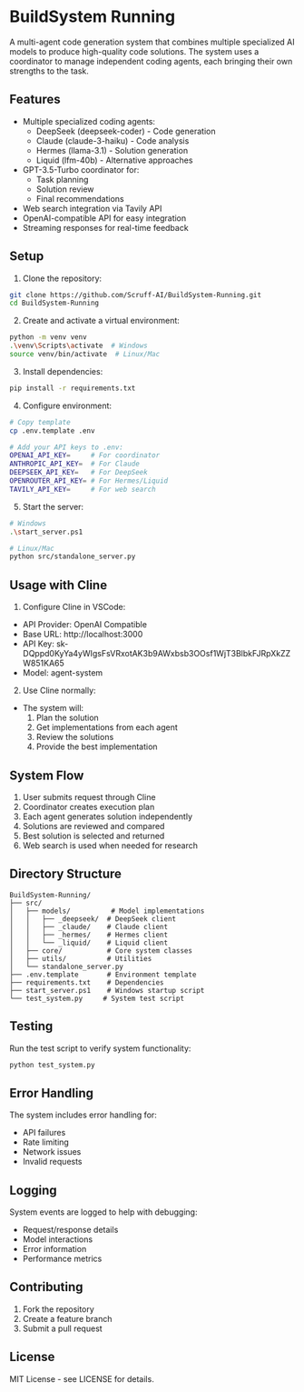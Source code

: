 # BuildSystem Running

A multi-agent code generation system that combines multiple specialized AI models to produce high-quality code solutions. The system uses a coordinator to manage independent coding agents, each bringing their own strengths to the task.

## Features

- Multiple specialized coding agents:
  - DeepSeek (deepseek-coder) - Code generation
  - Claude (claude-3-haiku) - Code analysis
  - Hermes (llama-3.1) - Solution generation
  - Liquid (lfm-40b) - Alternative approaches
- GPT-3.5-Turbo coordinator for:
  - Task planning
  - Solution review
  - Final recommendations
- Web search integration via Tavily API
- OpenAI-compatible API for easy integration
- Streaming responses for real-time feedback

## Setup

1. Clone the repository:
```bash
git clone https://github.com/Scruff-AI/BuildSystem-Running.git
cd BuildSystem-Running
```

2. Create and activate a virtual environment:
```bash
python -m venv venv
.\venv\Scripts\activate  # Windows
source venv/bin/activate  # Linux/Mac
```

3. Install dependencies:
```bash
pip install -r requirements.txt
```

4. Configure environment:
```bash
# Copy template
cp .env.template .env

# Add your API keys to .env:
OPENAI_API_KEY=     # For coordinator
ANTHROPIC_API_KEY=  # For Claude
DEEPSEEK_API_KEY=   # For DeepSeek
OPENROUTER_API_KEY= # For Hermes/Liquid
TAVILY_API_KEY=     # For web search
```

5. Start the server:
```bash
# Windows
.\start_server.ps1

# Linux/Mac
python src/standalone_server.py
```

## Usage with Cline

1. Configure Cline in VSCode:
- API Provider: OpenAI Compatible
- Base URL: http://localhost:3000
- API Key: sk-DQppd0KyYa4yWIgsFsVRxotAK3b9AWxbsb3OOsf1WjT3BlbkFJRpXkZZW851KA65
- Model: agent-system

2. Use Cline normally:
- The system will:
  1. Plan the solution
  2. Get implementations from each agent
  3. Review the solutions
  4. Provide the best implementation

## System Flow

1. User submits request through Cline
2. Coordinator creates execution plan
3. Each agent generates solution independently
4. Solutions are reviewed and compared
5. Best solution is selected and returned
6. Web search is used when needed for research

## Directory Structure

```
BuildSystem-Running/
├── src/
│   ├── models/          # Model implementations
│   │   ├── _deepseek/  # DeepSeek client
│   │   ├── _claude/    # Claude client
│   │   ├── _hermes/    # Hermes client
│   │   └── _liquid/    # Liquid client
│   ├── core/           # Core system classes
│   ├── utils/          # Utilities
│   └── standalone_server.py
├── .env.template       # Environment template
├── requirements.txt    # Dependencies
├── start_server.ps1    # Windows startup script
└── test_system.py     # System test script
```

## Testing

Run the test script to verify system functionality:
```bash
python test_system.py
```

## Error Handling

The system includes error handling for:
- API failures
- Rate limiting
- Network issues
- Invalid requests

## Logging

System events are logged to help with debugging:
- Request/response details
- Model interactions
- Error information
- Performance metrics

## Contributing

1. Fork the repository
2. Create a feature branch
3. Submit a pull request

## License

MIT License - see LICENSE for details.
